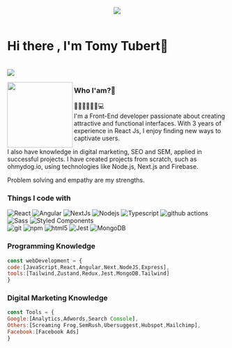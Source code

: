 <header>
  <a href="https://www.linkedin.com/in/tomy-tubert-gonzalez"><img src="https://media.licdn.com/dms/image/D4D03AQEEMTorxyByOA/profile-displayphoto-shrink_800_800/0/1669296309619?e=1727308800&v=beta&t=Bl2JtpbwYmbIeRct4hindvwhRNx_-XfD2Z9FiLP0pQo"></a>
</header>

 <h1>Hi there , I'm Tomy Tubert👋</h1>
  <br/>
  <a href="mailto:tomytubert@gmail.com?subject=[GitHub]%20🔥%20Contact&body=Hello%20Tomy%2C%0A%0A..."><img src="https://img.shields.io/badge/e‑mail-D14836.svg?style=for-the-badge&logo=GMail&logoColor=white"/></a>
<!--   <a href="https://instagram.com/tomy.tubert"><img src="https://img.shields.io/badge/instagram-E4405F.svg?style=for-the-badge&logo=instagram&logoColor=white"/></a>
  <a href="https://linkedin.com/in/tomy-tubert-gonzalez"><img src="https://img.shields.io/badge/linkedin-0077B5.svg?style=for-the-badge&logo=linkedin&logoColor=white"/></a> -->
</p>
<p>
  <img width="150" align='left' src="https://media.licdn.com/dms/image/D4D16AQEmmyqDzGmvaQ/profile-displaybackgroundimage-shrink_350_1400/0/1669295679810?e=1727308800&v=beta&t=litkL5WRPTek9GmU3GBNdaI8oLsXpSvbASfmd0aOXeY">
</p>


### Who I'am?🧐

🧜🏼‍♂️🏄🏽‍♂️💻
<br>
I'm a Front-End developer passionate about creating attractive and functional interfaces. With 3 years of experience in React Js, I enjoy finding new ways to captivate users. 

I also have knowledge in digital marketing, SEO and SEM, applied in successful projects. I have created projects from scratch, such as ohmydog.io, using technologies like Node.js, Next.js and Firebase. 

Problem solving and empathy are my strengths.


### Things I code with

<p>
  <img alt="React" src="https://img.shields.io/badge/-React-45b8d8?style=flat-square&logo=react&logoColor=white" />
  <img alt="Angular" src="https://img.shields.io/badge/angular-%23DD0031.svg?style=for-the-badge&logo=angular&logoColor=white" />
  <img alt="NextJs" src="https://img.shields.io/badge/Next-black?style=for-the-badge&logo=next.js&logoColor=white" />
  <img alt="Nodejs" src="https://img.shields.io/badge/-Nodejs-43853d?style=flat-square&logo=Node.js&logoColor=white" />
  <img alt="Typescript" src="https://img.shields.io/badge/typescript-%23007ACC.svg?style=for-the-badge&logo=typescript&logoColor=white" />
<!--   <img alt="Webpack" src="https://img.shields.io/badge/-Webpack-8DD6F9?style=flat-square&logo=webpack&logoColor=white" />  -->
  <img alt="github actions" src="https://img.shields.io/badge/-Github_Actions-2088FF?style=flat-square&logo=github-actions&logoColor=white" />
<!--   <img alt="Heroku" src="https://img.shields.io/badge/-Heroku-430098?style=flat-square&logo=heroku&logoColor=white" />
  <img alt="redux" src="https://img.shields.io/badge/-Redux-764ABC?style=flat-square&logo=redux&logoColor=white" /> -->
  <img alt="Sass" src="https://img.shields.io/badge/-Sass-CC6699?style=flat-square&logo=sass&logoColor=white" />
  <img alt="Styled Components" src="https://img.shields.io/badge/-Styled_Components-db7092?style=flat-square&logo=styled-components&logoColor=white" />
 <br>
  <img alt="git" src="https://img.shields.io/badge/-Git-F05032?style=flat-square&logo=git&logoColor=white" />
  <img alt="npm" src="https://img.shields.io/badge/-NPM-CB3837?style=flat-square&logo=npm&logoColor=white" />
  <img alt="html5" src="https://img.shields.io/badge/-HTML5-E34F26?style=flat-square&logo=html5&logoColor=white" />
  <img alt="Jest" src="https://img.shields.io/badge/-jest-%23C21325?style=for-the-badge&logo=jest&logoColor=white" />
<!--   <img alt="Prettier" src="https://img.shields.io/badge/-Prettier-F7B93E?style=flat-square&logo=prettier&logoColor=white" />
  <img alt="Tailwind" src="https://img.shields.io/badge/tailwindcss-%2338B2AC.svg?style=for-the-badge&logo=tailwind-css&logoColor=white" /> -->
  <img alt="MongoDB" src="https://img.shields.io/badge/-MongoDB-13aa52?style=flat-square&logo=mongodb&logoColor=white" />
  
</p>

### Programming Knowledge

```js
const webDevelopment = {
code:[JavaScript,React,Angular,Next,NodeJS,Express],
tools:[Tailwind,Zustand,Redux,Jest,MongoDB,Tailwind]
}
```

### Digital Marketing Knowledge

```js
const Tools = {
Google:[Analytics,Adwords,Search Console],
Others:[Screaming Frog,SemRush,Ubersuggest,Hubspot,Mailchimp],
Facebook:[Facebook Ads]
}
```
